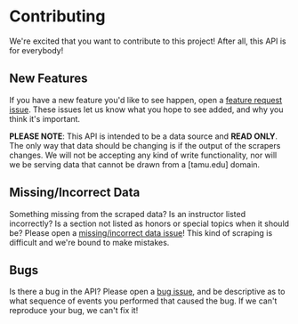 # Contributing
We're excited that you want to contribute to this project! After all, this API is for everybody! 

## New Features
If you have a new feature you'd like to see happen, open a [feature request issue](https://github.com/SaltyQuetzals/Good-Bull-API/issues/new?template=feature_request.md). These issues let us know what you hope to see added, and why you think it's important.

__PLEASE NOTE__: This API is intended to be a data source and __READ ONLY__. The only way that data should be changing is if the output of the scrapers changes. We will not be accepting any kind of write functionality, nor will we be serving data that cannot be drawn from a [tamu.edu] domain.

## Missing/Incorrect Data
Something missing from the scraped data? Is an instructor listed incorrectly? Is a section not listed as honors or special topics when it should be? Please open a [missing/incorrect data issue](https://github.com/SaltyQuetzals/Good-Bull-API/issues/new?template=missing-incorrect-data.md)! This kind of scraping is difficult and we're bound to make mistakes.

## Bugs
Is there a bug in the API? Please open a [bug issue](https://github.com/SaltyQuetzals/Good-Bull-API/issues/new?template=bug_report.md), and be descriptive as to what sequence of events you performed that caused the bug. If we can't reproduce your bug, we can't fix it!
